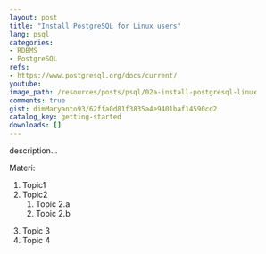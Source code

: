 ```yaml
---
layout: post
title: "Install PostgreSQL for Linux users"
lang: psql
categories:
- RDBMS
- PostgreSQL
refs: 
- https://www.postgresql.org/docs/current/
youtube: 
image_path: /resources/posts/psql/02a-install-postgresql-linux
comments: true
gist: dimMaryanto93/62ffa0d81f3835a4e9401baf14590cd2
catalog_key: getting-started
downloads: []
---
```



description...

Materi: 

1. Topic1
2. Topic2
    1. Topic 2.a
    2. Topic 2.b
<!--more-->
3. Topic 3
4. Topic 4